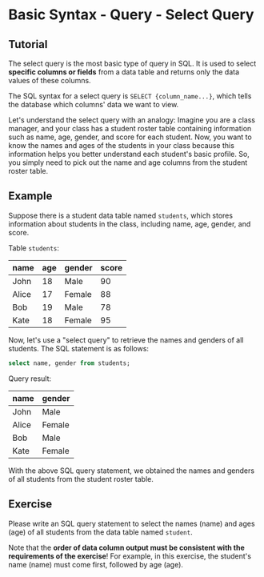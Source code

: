 # Basic Syntax - Query - Select Query

## Tutorial

The select query is the most basic type of query in SQL. It is used to select **specific columns or fields** from a data table and returns only the data values of these columns.


The SQL syntax for a select query is `SELECT {column_name...}`, which tells the database which columns' data we want to view.


Let's understand the select query with an analogy: Imagine you are a class manager, and your class has a student roster table containing information such as name, age, gender, and score for each student. Now, you want to know the names and ages of the students in your class because this information helps you better understand each student's basic profile. So, you simply need to pick out the name and age columns from the student roster table.




## Example
Suppose there is a student data table named `students`, which stores information about students in the class, including name, age, gender, and score.


Table `students`:

|   name   | age | gender | score |
|----------|-----|--------|-------|
|   John   | 18  |   Male |  90   |
|   Alice  | 17  | Female |  88   |
|   Bob    | 19  |   Male |  78   |
|   Kate   | 18  | Female |  95   |



Now, let's use a "select query" to retrieve the names and genders of all students. The SQL statement is as follows:

```sql
select name, gender from students;
```



Query result: 

|   name   | gender |
|----------|--------|
|   John   |   Male |
|   Alice  | Female |
|   Bob    |   Male |
|   Kate   | Female |



With the above SQL query statement, we obtained the names and genders of all students from the student roster table.



## Exercise

Please write an SQL query statement to select the names (name) and ages (age) of all students from the data table named `student`.

Note that the **order of data column output must be consistent with the requirements of the exercise**! For example, in this exercise, the student's name (name) must come first, followed by age (age).
